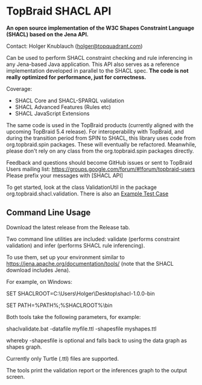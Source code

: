 # TopBraid SHACL API

**An open source implementation of the W3C Shapes Constraint Language (SHACL) based on the Jena API.**

Contact: Holger Knublauch (holger@topquadrant.com)

Can be used to perform SHACL constraint checking and rule inferencing in any Jena-based Java application.
This API also serves as a reference implementation developed in parallel to the SHACL spec.
**The code is not really optimized for performance, just for correctness.**

Coverage:
* SHACL Core and SHACL-SPARQL validation
* SHACL Advanced Features (Rules etc)
* SHACL JavaScript Extensions

The same code is used in the TopBraid products (currently aligned with the upcoming TopBraid 5.4 release).
For interoperability with TopBraid, and during the transition period from SPIN to SHACL, this library
uses code from org.topbraid.spin packages. These will eventually be refactored.
Meanwhile, please don't rely on any class from the org.topbraid.spin packages directly.

Feedback and questions should become GitHub issues or sent to TopBraid Users mailing list:
https://groups.google.com/forum/#!forum/topbraid-users
Please prefix your messages with [SHACL API]

To get started, look at the class ValidationUtil in
the package org.topbraid.shacl.validation.
There is also an [Example Test Case](../master/src/test/java/org/topbraid/shacl/ValidationExample.java)

## Command Line Usage

Download the latest release from the Release tab.

Two command line utilities are included: validate (performs constraint validation) and infer (performs SHACL rule inferencing).

To use them, set up your environment similar to https://jena.apache.org/documentation/tools/ (note that the SHACL download includes Jena).

For example, on Windows:

SET SHACLROOT=C:\Users\Holger\Desktop\shacl-1.0.0-bin

SET PATH=%PATH%;%SHACLROOT%\bin

Both tools take the following parameters, for example:

shaclvalidate.bat -datafile myfile.ttl -shapesfile myshapes.ttl

whereby -shapesfile is optional and falls back to using the data graph as shapes graph.

Currently only Turtle (.ttl) files are supported.

The tools print the validation report or the inferences graph to the output screen.
